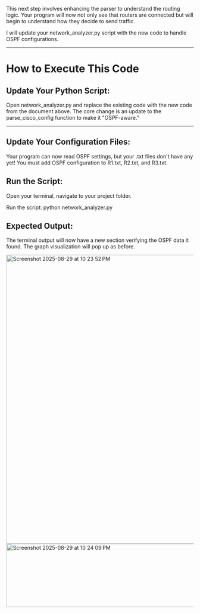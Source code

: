 This next step involves enhancing the parser to understand the routing logic. Your program will now not only see that routers are connected but will begin to understand how they decide to send traffic.

I will update your network_analyzer.py script with the new code to handle OSPF configurations.

-------------

# How to Execute This Code

## Update Your Python Script:

Open network_analyzer.py and replace the existing code with the new code from the document above. The core change is an update to the parse_cisco_config function to make it "OSPF-aware."

-------------

## Update Your Configuration Files:

Your program can now read OSPF settings, but your .txt files don't have any yet! You must add OSPF configuration to R1.txt, R2.txt, and R3.txt.

## Run the Script:

Open your terminal, navigate to your project folder.

Run the script: python network_analyzer.py

## Expected Output:

The terminal output will now have a new section verifying the OSPF data it found. The graph visualization will pop up as before.


<img width="912" height="776" alt="Screenshot 2025-08-29 at 10 23 52 PM" src="https://github.com/user-attachments/assets/fd8273ab-0954-499b-8f0d-f3dd50a7e81c" />

<img width="534" height="170" alt="Screenshot 2025-08-29 at 10 24 09 PM" src="https://github.com/user-attachments/assets/9e833745-3c97-49b1-8284-8d1aca7ee3df" />
